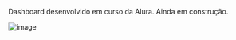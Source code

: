 Dashboard desenvolvido em curso da Alura. Ainda em construção.

![image](https://github.com/anafabi1984/meurepositorio/assets/138622444/a2d46c77-8156-4220-9342-a0b0b123c875)
